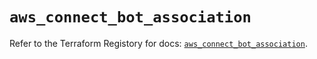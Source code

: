 # `aws_connect_bot_association`

Refer to the Terraform Registory for docs: [`aws_connect_bot_association`](https://www.terraform.io/docs/providers/aws/r/connect_bot_association).
